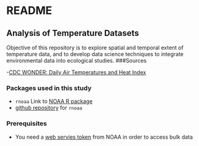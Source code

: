 README
================

Analysis of Temperature Datasets
--------------------------------

Objective of this repository is to explore spatial and temporal extent of temperature data, and to develop data science techniques to integrate environmental data into ecological studies. \#\#\#Sources

-[CDC WONDER: Daily Air Temperatures and Heat Index](http://wonder.cdc.gov/nasa-nldas.html)

### Packages used in this study

-   `rnoaa` Link to [NOAA R package](https://ropensci.org/blog/2014/03/13/rnoaa/)
-   [github repository](https://github.com/ropensci/rnoaa) for `rnoaa`

### Prerequisites

-   You need a [web servies token](https://www.ncdc.noaa.gov/cdo-web/token) from NOAA in order to access bulk data
